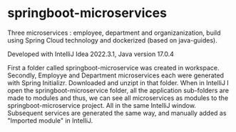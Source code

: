 # springboot-microservices
Three microservices : employee, department and organizanization, build using Spring Cloud technology and dockerized (based on java-guides). 

Developed with IntelliJ Idea 2022.3.1, Java version 17.0.4

First a folder called springboot-microservice was created in workspace.
Secondly, Employye and Department microservices each were generated with Spring Initializr. Downloaded and unzipt in that folder.
When in IntelliJ I open the springboot-microservice folder, all the application sub-folders are made to modules and thus, we can see
all microservices as modules to the springboot-microservice project. All in the same IntelliJ window.
Subsequent services are generated the same way, and manually added as "Imported module" in IntelliJ.
